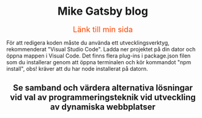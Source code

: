 <h1 align="center">
Mike Gatsby blog
</h1>
<p align="center">
  <a href="https://mike-sundqvist-webbutveckling.netlify.app/" style="text-decoration:none;font-size:1.25rem;color:orangered">Länk till min sida</a>
</p>
För att redigera koden måste du använda ett utvecklingsverktyg, rekommenderat "Visual Studio Code". Ladda ner projektet på din dator och öppna
mappen i Visual Code. Det finns flera plug-ins i package.json filen som du installerar genom att öppna terminalen och kör kommandot "npm install", obs! kräver att du har
node installerat på datorn.

<h2 align="center">
Se samband och värdera alternativa lösningar vid val av programmeringsteknik vid utveckling av dynamiska webbplatser
</h2>
<p>



</p>